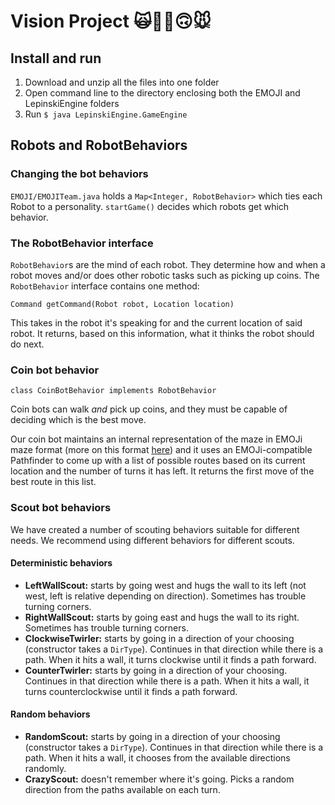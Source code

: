 # Vision Project 🙀🌟👀🙃🐭

## Install and run

1. Download and unzip all the files into one folder
1. Open command line to the directory enclosing both the EMOJI and LepinskiEngine folders
1. Run `$ java LepinskiEngine.GameEngine`

## Robots and RobotBehaviors

### Changing the bot behaviors

`EMOJI/EMOJITeam.java` holds a `Map<Integer, RobotBehavior>` which ties each Robot to a personality. `startGame()` decides which robots get which behavior.

### The RobotBehavior interface

`RobotBehavior`s are the mind of each robot. They determine how and when a robot moves and/or does other robotic tasks such as picking up coins. The `RobotBehavior` interface contains one method:

````
Command getCommand(Robot robot, Location location)
````

This takes in the robot it's speaking for and the current location of said robot. It returns, based on this information, what it thinks the robot should do next.

### Coin bot behavior

````
class CoinBotBehavior implements RobotBehavior
````

Coin bots can walk *and* pick up coins, and they must be capable of deciding which is the best move.

Our coin bot maintains an internal representation of the maze in EMOJi maze format (more on this format [here](https://github.com/OOD-EMOJi/A4/blob/master/README.md)) and it uses an EMOJi-compatible Pathfinder to come up with a list of possible routes based on its current location and the number of turns it has left. It returns the first move of the best route in this list.

### Scout bot behaviors

We have created a number of scouting behaviors suitable for different needs. We recommend using different behaviors for different scouts.

#### Deterministic behaviors

* **LeftWallScout:** starts by going west and hugs the wall to its left (not west, left is relative depending on direction). Sometimes has trouble turning corners.
* **RightWallScout:** starts by going east and hugs the wall to its right. Sometimes has trouble turning corners.
* **ClockwiseTwirler:** starts by going in a direction of your choosing (constructor takes a `DirType`). Continues in that direction while there is a path. When it hits a wall, it turns clockwise until it finds a path forward.
* **CounterTwirler:** starts by going in a direction of your choosing. Continues in that direction while there is a path. When it hits a wall, it turns counterclockwise until it finds a path forward.

#### Random behaviors

* **RandomScout:** starts by going in a direction of your choosing (constructor takes a `DirType`). Continues in that direction while there is a path. When it hits a wall, it chooses from the available directions randomly.
* **CrazyScout:** doesn't remember where it's going. Picks a random direction from the paths available on each turn.

